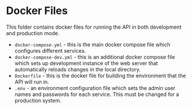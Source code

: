 # Docker Files

This folder contains docker files for running the API in both development and production mode.

 - `docker-compose.yml` - this is the main docker compose file which configures different services.
 - `docker-compose-dev.yml` - this is an additional docker compose file which sets up development instance of the web server that automatically reloads changes in the local directory.
 - `Dockerfile` - this is the docker file for building the environment that the API will run in.
- `.env` - an environment configuration file which sets the admin user names and passwords for each service. This must be changed for a production system.